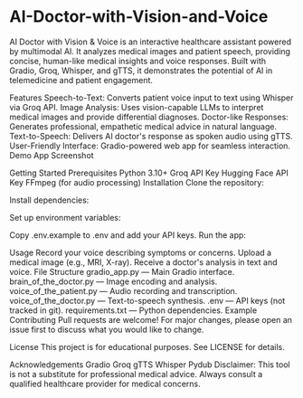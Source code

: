 # AI-Doctor-with-Vision-and-Voice

AI Doctor with Vision & Voice is an interactive healthcare assistant powered by multimodal AI. It analyzes medical images and patient speech, providing concise, human-like medical insights and voice responses. Built with Gradio, Groq, Whisper, and gTTS, it demonstrates the potential of AI in telemedicine and patient engagement.

Features
Speech-to-Text: Converts patient voice input to text using Whisper via Groq API.
Image Analysis: Uses vision-capable LLMs to interpret medical images and provide differential diagnoses.
Doctor-like Responses: Generates professional, empathetic medical advice in natural language.
Text-to-Speech: Delivers AI doctor's response as spoken audio using gTTS.
User-Friendly Interface: Gradio-powered web app for seamless interaction.
Demo
App Screenshot

Getting Started
Prerequisites
Python 3.10+
Groq API Key
Hugging Face API Key
FFmpeg (for audio processing)
Installation
Clone the repository:

Install dependencies:

Set up environment variables:

Copy .env.example to .env and add your API keys.
Run the app:

Usage
Record your voice describing symptoms or concerns.
Upload a medical image (e.g., MRI, X-ray).
Receive a doctor's analysis in text and voice.
File Structure
gradio_app.py — Main Gradio interface.
brain_of_the_doctor.py — Image encoding and analysis.
voice_of_the_patient.py — Audio recording and transcription.
voice_of_the_doctor.py — Text-to-speech synthesis.
.env — API keys (not tracked in git).
requirements.txt — Python dependencies.
Example
Contributing
Pull requests are welcome! For major changes, please open an issue first to discuss what you would like to change.

License
This project is for educational purposes. See LICENSE for details.

Acknowledgements
Gradio
Groq
gTTS
Whisper
Pydub
Disclaimer: This tool is not a substitute for professional medical advice. Always consult a qualified healthcare provider for medical concerns.
